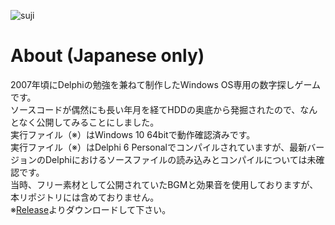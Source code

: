 ![suji](https://user-images.githubusercontent.com/63186517/130315131-1b91ba44-7d7b-4b1a-9e58-f2679fe46602.png)
# About (Japanese only)
2007年頃にDelphiの勉強を兼ねて制作したWindows OS専用の数字探しゲームです。  
ソースコードが偶然にも長い年月を経てHDDの奥底から発掘されたので、なんとなく公開してみることにしました。  
実行ファイル（※）はWindows 10 64bitで動作確認済みです。  
実行ファイル（※）はDelphi 6 Personalでコンパイルされていますが、最新バージョンのDelphiにおけるソースファイルの読み込みとコンパイルについては未確認です。  
当時、フリー素材として公開されていたBGMと効果音を使用しておりますが、本リポジトリには含めておりません。  
※[Release](https://github.com/saaria/suji-sagashi-game/releases/tag/v1.0.0)よりダウンロードして下さい。
